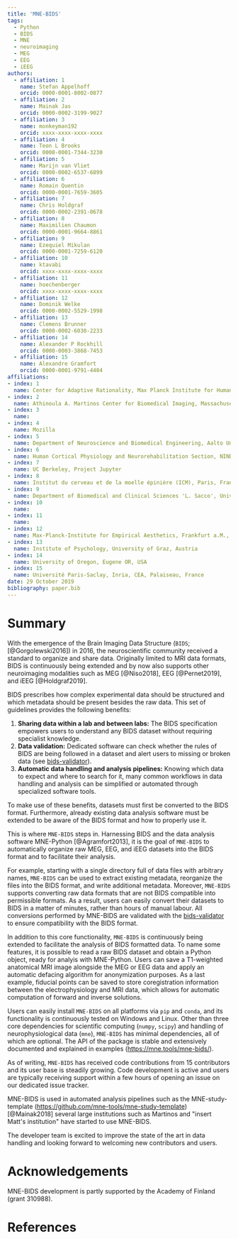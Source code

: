 ```yaml
---
title: 'MNE-BIDS'
tags:
  - Python
  - BIDS
  - MNE
  - neuroimaging
  - MEG
  - EEG
  - iEEG
authors:
  - affiliation: 1
    name: Stefan Appelhoff
    orcid: 0000-0001-8002-0877
  - affiliation: 2
    name: Mainak Jas
    orcid: 0000-0002-3199-9027
  - affiliation: 3
    name: monkeyman192
    orcid: xxxx-xxxx-xxxx-xxxx
  - affiliation: 4
    name: Teon L Brooks
    orcid: 0000-0001-7344-3230
  - affiliation: 5
    name: Marijn van Vliet
    orcid: 0000-0002-6537-6899
  - affiliation: 6
    name: Romain Quentin
    orcid: 0000-0001-7659-3605
  - affiliation: 7
    name: Chris Holdgraf
    orcid: 0000-0002-2391-0678
  - affiliation: 8
    name: Maximilien Chaumon
    orcid: 0000-0001-9664-8861
  - affiliation: 9
    name: Ezequiel Mikulan
    orcid: 0000-0001-7259-6120
  - affiliation: 10
    name: ktavabi
    orcid: xxxx-xxxx-xxxx-xxxx
  - affiliation: 11
    name: hoechenberger
    orcid: xxxx-xxxx-xxxx-xxxx
  - affiliation: 12
    name: Dominik Welke
    orcid: 0000-0002-5529-1998
  - affiliation: 13
    name: Clemens Brunner
    orcid: 0000-0002-6030-2233
  - affiliation: 14
    name: Alexander P Rockhill
    orcid: 0000-0003-3868-7453
  - affiliation: 15
    name: Alexandre Gramfort
    orcid: 0000-0001-9791-4404
affiliations:
- index: 1
  name: Center for Adaptive Rationality, Max Planck Institute for Human Development, Berlin, Germany
- index: 2
  name: Athinoula A. Martinos Center for Biomedical Imaging, Massachusetts General Hospital, Charlestown, MA, USA
- index: 3
  name:
- index: 4
  name: Mozilla
- index: 5
  name: Department of Neuroscience and Biomedical Engineering, Aalto University, Espoo, Finland
- index: 6
  name: Human Cortical Physiology and Neurorehabilitation Section, NINDS, NIH, Bethesda, Maryland 20892
- index: 7
  name: UC Berkeley, Project Jupyter
- index: 8
  name: Institut du cerveau et de la moelle épinière (ICM), Paris, France
- index: 9
  name: Department of Biomedical and Clinical Sciences 'L. Sacco', University of Milan, Milan, Italy
- index: 10
  name:
- index: 11
  name:
- index: 12
  name: Max-Planck-Institute for Empirical Aesthetics, Frankfurt a.M., Germany
- index: 13
  name: Institute of Psychology, University of Graz, Austria
- index: 14
  name: University of Oregon, Eugene OR, USA
- index: 15
  name: Université Paris-Saclay, Inria, CEA, Palaiseau, France
date: 29 October 2019
bibliography: paper.bib
---
```


# Summary

With the emergence of the Brain Imaging Data Structure
(``BIDS``; [@Gorgolewski2016]) in 2016, the neuroscientific community received
a standard to organize and share data. Originally limited to MRI data formats,
BIDS is continuously being extended and by now also supports other neuroimaging
modalities such as MEG [@Niso2018], EEG [@Pernet2019], and iEEG [@Holdgraf2019].

BIDS prescribes how complex experimental data should be structured and which
metadata should be present besides the raw data. This set of guidelines
provides the following benefits:

1. **Sharing data within a lab and between labs:** The BIDS specification
   empowers users to understand any BIDS dataset without requiring specialist
   knowledge.
1. **Data validation:** Dedicated software can check whether the rules of
   BIDS are being followed in a dataset and alert users to missing or broken
   data (see
   [bids-validator](https://github.com/bids-standard/bids-validator)).
1. **Automatic data handling and analysis pipelines:** Knowing which data to
   expect and where to search for it, many common workflows in data handling
   and analysis can be simplified or automated through specialized software
   tools.

To make use of these benefits, datasets must first be converted to the
BIDS format. Furthermore, already existing data analysis software must be
extended to be aware of the BIDS format and how to properly use it.

This is where ``MNE-BIDS`` steps in. Harnessing BIDS and the data analysis
software MNE-Python [@Agramfort2013], it is the goal of ``MNE-BIDS`` to
automatically organize raw MEG, EEG, and iEEG datasets into the BIDS format and
to facilitate their analysis.

For example, starting with a single directory full of data files with arbitrary
names, ``MNE-BIDS`` can be used to extract existing metadata, reorganize the
files into the BIDS format, and write additional metadata. Moreover,
``MNE-BIDS`` supports converting raw data formats that are not BIDS
compatible into permissible formats. As a result, users can easily convert
their datasets to BIDS in a matter of minutes, rather than hours of manual
labour. All conversions performed by MNE-BIDS are validated with the
[bids-validator](https://github.com/bids-standard/bids-validator) to ensure
compatibility with the BIDS format.

In addition to this core functionality, ``MNE-BIDS`` is continuously being
extended to facilitate the analysis of BIDS formatted data.
To name some features, it is possible to read a raw BIDS dataset and obtain a
Python object, ready for analyis with MNE-Python.
Users can save a T1-weighted anatomical MRI image alongside the MEG or EEG data
and apply an automatic defacing algorithm for anonymization purposes.
As a last example, fiducial points can be saved to store coregistration
information between the electrophysiology and MRI data, which allows for
automatic computation of forward and inverse solutions.

Users can easily install ``MNE-BIDS`` on all platforms via `pip` and `conda`,
and its functionality is continuously tested on Windows and Linux.
Other than three core dependencies for scientific computing
(`numpy`, `scipy`) and handling of neurophysiological data (`mne`),
``MNE-BIDS`` has minimal dependencies, all of which are optional. The API of
the package is stable and extensively documented and explained in examples
(https://mne.tools/mne-bids/).

As of writing, ``MNE-BIDS`` has received code contributions from 15
contributors and its user base is steadily growing. Code development is
active and users are typically receiving support within a few hours of opening
an issue on our dedicated issue tracker.

MNE-BIDS is used in automated analysis pipelines such as the
MNE-study-template (https://github.com/mne-tools/mne-study-template)
[@Mainak2018] several large institutions such as
Martinos and "insert Matt's institution" have started to use MNE-BIDS.

The developer team is excited to improve the state of the art in data handling
and looking forward to welcoming new contributors and users.

# Acknowledgements

MNE-BIDS development is partly supported by the Academy of Finland
(grant 310988).

# References
